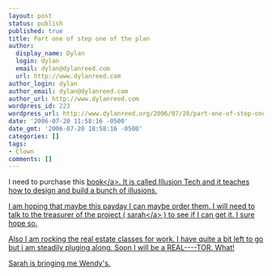 ```yaml
---
layout: post
status: publish
published: true
title: Part one of step one of the plan
author:
  display_name: Dylan
  login: dylan
  email: dylan@dylanreed.com
  url: http://www.dylanreed.com
author_login: dylan
author_email: dylan@dylanreed.com
author_url: http://www.dylanreed.com
wordpress_id: 223
wordpress_url: http://www.dylanreed.org/2006/07/20/part-one-of-step-one-of-the-plan/
date: '2006-07-20 11:58:16 -0500'
date_gmt: '2006-07-20 18:58:16 -0500'
categories: []
tags:
- Clown
comments: []
---
```

<p>I need to purchase this <a href="http:&#47;&#47;www.weirdthings.com&#47;ibooks.htm">book<&#47;a>. It is called Illusion Tech and it teaches how to design and build a bunch of illusions.</p>
<p>I am hoping that maybe this payday I can maybe order them. I will need to talk to the treasurer of the project ( <a href="http:&#47;&#47;www.dylanreed.org&#47;wp-admin&#47;www.photodork.org">sarah<&#47;a> ) to see if I can get it. I sure hope so.</p>
<p>Also I am rocking the real estate classes for work. I have quite a bit left to go but i am steadily pluging along. Soon I will be a REAL----TOR. What!</p>
<p>Sarah is bringing me Wendy's.</p>
